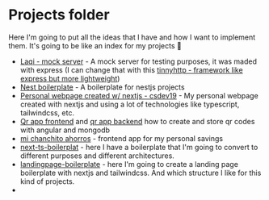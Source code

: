 # Projects folder

Here I'm going to put all the ideas that I have and how I want to implement them. It's going to be like an index for my projects 👐

- [Laqi - mock server](https://github.com/csdev19/laqi) - A mock server for testing purposes, it was maded with express (I can change that with this [tinnyhttp - framework like express but more lightweight](https://tinyhttp.v1rtl.site/))
- [Nest boilerplate](https://github.com/csdev19/nest-boilerplate) - A boilerplate for nestjs projects
- [Personal webpage created w/ nextjs - csdev19](https://github.com/csdev19/csdev_next) - My personal webpage created with nextjs and using a lot of technologies like typescript, tailwindcss, etc.
- [Qr app frontend](https://github.com/csdev19/my-qr-angular) and [qr app backend](https://github.com/csdev19/myQR) how to create and store qr codes with angular and mongodb
- [mi chanchito ahorros](https://github.com/csdev19/mi-chanchito-ahorros) - frontend app for my personal savings
- [next-ts-boilerplat](https://github.com/csdev19/next-ts-tailwind-boilerplate) - here I have a boilerplate that I'm going to convert to different purposes and different architectures.
- [landingpage-boilerplate](https://github.com/csdev19/landingpage-boilerplate) - here I'm going to create a landing page boilerplate with nextjs and tailwindcss. And which structure I like for this kind of projects.
- 



